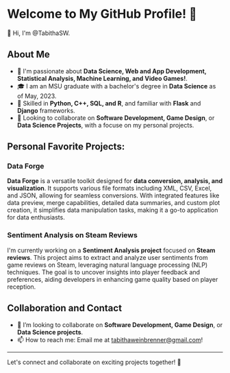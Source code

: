 # Welcome to My GitHub Profile! 🚀

👋 Hi, I'm @TabithaSW.

## About Me

- 👀 I'm passionate about **Data Science, Web and App Development, Statistical Analysis, Machine Learning, and Video Games!**.
- 🎓 I am an MSU graduate with a bachelor's degree in **Data Science** as of May, 2023.
- 🌱 Skilled in **Python, C++, SQL, and R**, and familiar with **Flask** and **Django** frameworks.
- 💞️ Looking to collaborate on **Software Development, Game Design**, or **Data Science Projects**, with a focuse on my personal projects.

## Personal Favorite Projects:

### Data Forge

**Data Forge** is a versatile toolkit designed for **data conversion, analysis, and visualization**. It supports various file formats including XML, CSV, Excel, and JSON, allowing for seamless conversions. With integrated features like data preview, merge capabilities, detailed data summaries, and custom plot creation, it simplifies data manipulation tasks, making it a go-to application for data enthusiasts.

### Sentiment Analysis on Steam Reviews
I'm currently working on a **Sentiment Analysis project** focused on **Steam reviews**. This project aims to extract and analyze user sentiments from game reviews on Steam, leveraging natural language processing (NLP) techniques. The goal is to uncover insights into player feedback and preferences, aiding developers in enhancing game quality based on player reception.

## Collaboration and Contact

- 💼 I’m looking to collaborate on **Software Development, Game Design**, or **Data Science projects**.
- 📫 How to reach me: Email me at tabithaweinbrenner@gmail.com!

---

Let's connect and collaborate on exciting projects together! 🌟
